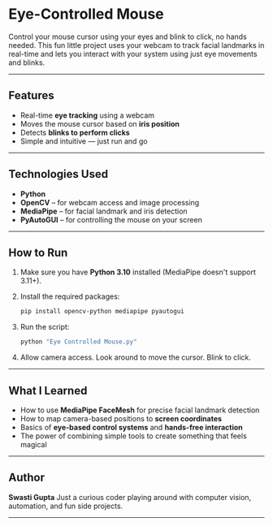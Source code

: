 # Eye-Controlled Mouse

Control your mouse cursor using your eyes and blink to click, no hands needed. This fun little project uses your webcam to track facial landmarks in real-time and lets you interact with your system using just eye movements and blinks.

---

## Features

- Real-time **eye tracking** using a webcam  
- Moves the mouse cursor based on **iris position**  
- Detects **blinks to perform clicks**  
- Simple and intuitive — just run and go  

---

## Technologies Used

- **Python**
- **OpenCV** – for webcam access and image processing
- **MediaPipe** – for facial landmark and iris detection
- **PyAutoGUI** – for controlling the mouse on your screen

---

## How to Run

1. Make sure you have **Python 3.10** installed (MediaPipe doesn't support 3.11+).
2. Install the required packages:
   ```bash
   pip install opencv-python mediapipe pyautogui
   ```

3. Run the script:

   ```bash
   python "Eye Controlled Mouse.py"
   ```
4. Allow camera access. Look around to move the cursor. Blink to click.

---

##  What I Learned

* How to use **MediaPipe FaceMesh** for precise facial landmark detection
* How to map camera-based positions to **screen coordinates**
* Basics of **eye-based control systems** and **hands-free interaction**
* The power of combining simple tools to create something that feels magical

---

## Author

**Swasti Gupta**
Just a curious coder playing around with computer vision, automation, and fun side projects.

---
